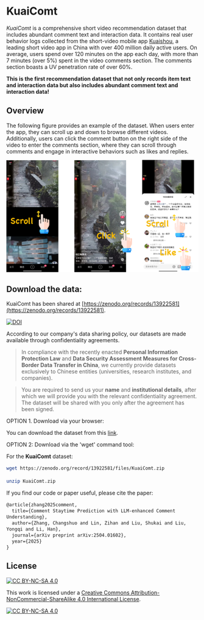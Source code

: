 # KuaiComt

*KuaiComt* is a comprehensive short video recommendation dataset that includes abundant comment text and interaction data. It contains real user behavior logs collected from the short-video mobile app [Kuaishou](https://www.kuaishou.com/en), a leading short video app in China with over 400 million daily active users. On average, users spend over 120 minutes on the app each day, with more than 7 minutes (over 5%) spent in the video comments section. The comments section boasts a UV penetration rate of over 60%.

**This is the first recommendation dataset that not only records item text and interaction data but also includes abundant comment text and interaction data!**


## Overview

The following figure provides an example of the dataset. When users enter the app, they can scroll up and down to browse different videos. Additionally, users can click the comment button on the right side of the video to enter the comments section, where they can scroll through comments and engage in interactive behaviors such as likes and replies.


![kuaidata](./assets/fig/example.png)

## Download the data:

KuaiComt has been shared at [https://zenodo.org/records/13922581](https://zenodo.org/records/13922581).

[![DOI](https://zenodo.org/badge/DOI/10.5281/zenodo.13922581.svg)](https://doi.org/10.5281/zenodo.13922581)

According to our company's data sharing policy, our datasets are made available through confidentiality agreements. 

> In compliance with the recently enacted **Personal Information Protection Law** and **Data Security Assessment Measures for Cross-Border Data Transfer in China**, we currently provide datasets exclusively to Chinese entities (universities, research institutes, and companies).

> You are required to send us your **name** and **institutional details**, after which we will provide you with the relevant confidentiality agreement. The dataset will be shared with you only after the agreement has been signed.


OPTION 1. Download via your browser:

You can download the dataset from this [link](https://zenodo.org/records/13922581).

OPTION 2: Download via the 'wget' command tool:

For the **KuaiComt** dataset:
```bash
wget https://zenodo.org/record/13922581/files/KuaiComt.zip

unzip KuaiComt.zip
```

If you find our code or paper useful, please cite the paper:

```
@article{zhang2025comment,
  title={Comment Staytime Prediction with LLM-enhanced Comment Understanding},
  author={Zhang, Changshuo and Lin, Zihan and Liu, Shukai and Liu, Yongqi and Li, Han},
  journal={arXiv preprint arXiv:2504.01602},
  year={2025}
}
```

## License

[![CC BY-NC-SA 4.0][cc-by-nc-sa-shield]][cc-by-nc-sa]

This work is licensed under a
[Creative Commons Attribution-NonCommercial-ShareAlike 4.0 International License][cc-by-nc-sa].

[![CC BY-NC-SA 4.0][cc-by-nc-sa-image]][cc-by-nc-sa]

[cc-by-nc-sa]: http://creativecommons.org/licenses/by-nc-sa/4.0/
[cc-by-nc-sa-image]: https://licensebuttons.net/l/by-nc-sa/4.0/88x31.png
[cc-by-nc-sa-shield]: https://img.shields.io/badge/License-CC%20BY--NC--SA%204.0-lightgrey.svg

